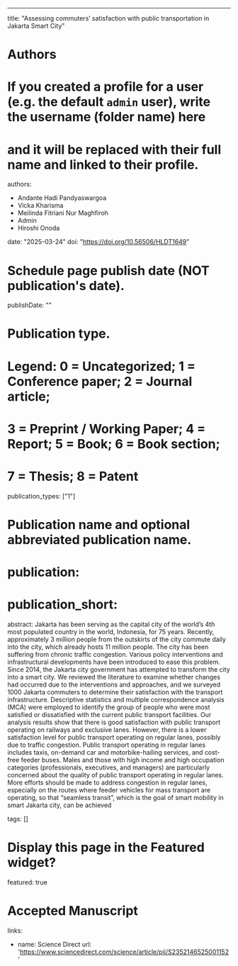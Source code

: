 ---
title: "Assessing commuters’ satisfaction with public transportation in Jakarta Smart City"

# Authors
# If you created a profile for a user (e.g. the default `admin` user), write the username (folder name) here 
# and it will be replaced with their full name and linked to their profile.
authors:
- Andante Hadi Pandyaswargoa
- Vicka Kharisma
- Meilinda Fitriani Nur Maghfiroh
- Admin
- Hiroshi Onoda

date: "2025-03-24"
doi: "https://doi.org/10.56506/HLDT1649"

# Schedule page publish date (NOT publication's date).
publishDate: ""

# Publication type.
# Legend: 0 = Uncategorized; 1 = Conference paper; 2 = Journal article;
# 3 = Preprint / Working Paper; 4 = Report; 5 = Book; 6 = Book section;
# 7 = Thesis; 8 = Patent
publication_types: ["1"]

# Publication name and optional abbreviated publication name.
# publication: 
# publication_short: 

abstract: Jakarta has been serving as the capital city of the world’s 4th most populated country in the world, Indonesia, for 75 years. Recently,
approximately 3 million people from the outskirts of the city commute daily into the city, which already hosts 11 million people.
The city has been suffering from chronic traffic congestion. Various policy interventions and infrastructural developments have
been introduced to ease this problem. Since 2014, the Jakarta city government has attempted to transform the city into a smart city.
We reviewed the literature to examine whether changes had occurred due to the interventions and approaches, and we surveyed
1000 Jakarta commuters to determine their satisfaction with the transport infrastructure. Descriptive statistics and multiple
correspondence analysis (MCA) were employed to identify the group of people who were most satisfied or dissatisfied with the
current public transport facilities. Our analysis results show that there is good satisfaction with public transport operating on
railways and exclusive lanes. However, there is a lower satisfaction level for public transport operating on regular lanes, possibly
due to traffic congestion. Public transport operating in regular lanes includes taxis, on-demand car and motorbike-hailing services,
and cost-free feeder buses. Males and those with high income and high occupation categories (professionals, executives, and
managers) are particularly concerned about the quality of public transport operating in regular lanes. More efforts should be made
to address congestion in regular lanes, especially on the routes where feeder vehicles for mass transport are operating, so that
“seamless transit”, which is the goal of smart mobility in smart Jakarta city, can be achieved

tags: []

# Display this page in the Featured widget?
featured: true

# Accepted Manuscript
links:
  - name: Science Direct
    url: 'https://www.sciencedirect.com/science/article/pii/S2352146525001152'


